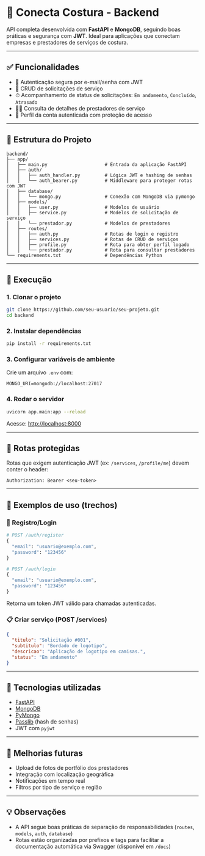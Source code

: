 # 🧵 Conecta Costura - Backend

API completa desenvolvida com **FastAPI** e **MongoDB**, seguindo boas práticas e segurança com **JWT**. Ideal para aplicações que conectam empresas e prestadores de serviços de costura.

---

## ✅ Funcionalidades

- 🔐 Autenticação segura por e-mail/senha com JWT  
- 🧾 CRUD de solicitações de serviço  
- ⏱ Acompanhamento de status de solicitações: `Em andamento`, `Concluído`, `Atrasado`  
- 👩‍🔧 Consulta de detalhes de prestadores de serviço  
- 👤 Perfil da conta autenticada com proteção de acesso  

---

## 📁 Estrutura do Projeto

```
backend/
├── app/
│   ├── main.py                     # Entrada da aplicação FastAPI
│   ├── auth/
│   │   ├── auth_handler.py         # Lógica JWT e hashing de senhas
│   │   └── auth_bearer.py          # Middleware para proteger rotas com JWT
│   ├── database/
│   │   └── mongo.py                # Conexão com MongoDB via pymongo
│   ├── models/
│   │   ├── user.py                 # Modelos de usuário
│   │   ├── service.py              # Modelos de solicitação de serviço
│   │   └── prestador.py            # Modelos de prestadores
│   ├── routes/
│   │   ├── auth.py                 # Rotas de login e registro
│   │   ├── services.py             # Rotas de CRUD de serviços
│   │   ├── profile.py              # Rota para obter perfil logado
│   │   └── prestador.py            # Rota para consultar prestadores
└── requirements.txt                # Dependências Python
```

---

## 🚀 Execução

### 1. Clonar o projeto

```bash
git clone https://github.com/seu-usuario/seu-projeto.git
cd backend
```

### 2. Instalar dependências

```bash
pip install -r requirements.txt
```

### 3. Configurar variáveis de ambiente

Crie um arquivo `.env` com:

```
MONGO_URI=mongodb://localhost:27017
```

### 4. Rodar o servidor

```bash
uvicorn app.main:app --reload
```

Acesse: [http://localhost:8000](http://localhost:8000)

---

## 🔐 Rotas protegidas

Rotas que exigem autenticação JWT (ex: `/services`, `/profile/me`) devem conter o header:

```
Authorization: Bearer <seu-token>
```

---

## 🧪 Exemplos de uso (trechos)

### 🔑 Registro/Login

```python
# POST /auth/register
{
  "email": "usuario@exemplo.com",
  "password": "123456"
}

# POST /auth/login
{
  "email": "usuario@exemplo.com",
  "password": "123456"
}
```

Retorna um token JWT válido para chamadas autenticadas.

### 📋 Criar serviço (POST /services)

```json
{
  "titulo": "Solicitação #001",
  "subtitulo": "Bordado de logotipo",
  "descricao": "Aplicação de logotipo em camisas.",
  "status": "Em andamento"
}
```

---

## 🧰 Tecnologias utilizadas

- [FastAPI](https://fastapi.tiangolo.com/)
- [MongoDB](https://www.mongodb.com/)
- [PyMongo](https://pymongo.readthedocs.io/)
- [Passlib](https://passlib.readthedocs.io/) (hash de senhas)
- JWT com `pyjwt`

---

## 📌 Melhorias futuras

- Upload de fotos de portfólio dos prestadores  
- Integração com localização geográfica  
- Notificações em tempo real  
- Filtros por tipo de serviço e região  

---

## 💡 Observações

- A API segue boas práticas de separação de responsabilidades (`routes`, `models`, `auth`, `database`)  
- Rotas estão organizadas por prefixos e tags para facilitar a documentação automática via Swagger (disponível em `/docs`)